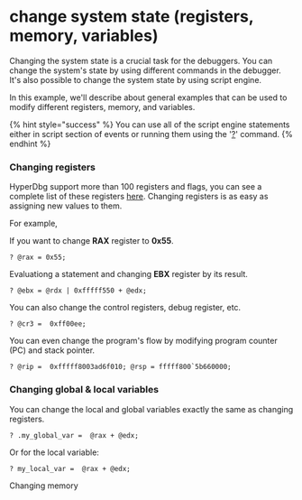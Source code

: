 # change system state (registers, memory, variables)

Changing the system state is a crucial task for the debuggers. You can change the system's state by using different commands in the debugger. It's also possible to change the system state by using script engine.

In this example, we'll describe about general examples that can be used to modify different registers, memory, and variables.

{% hint style="success" %}
You can use all of the script engine statements either in script section of events or running them using the '[?](https://docs.hyperdbg.org/commands/debugging-commands/eval)' command.
{% endhint %}

### Changing registers

HyperDbg support more than 100 registers and flags, you can see a complete list of these registers [here](https://docs.hyperdbg.org/commands/scripting-language/assumptions-and-evaluations). Changing registers is as easy as assigning new values to them.

For example,

If you want to change **RAX** register to **0x55**.

```clike
? @rax = 0x55;
```

Evaluationg a statement and changing **EBX** register by its result. 

```clike
? @ebx = @rdx | 0xfffff550 + @edx;
```

You can also change the control registers, debug register, etc.

```clike
? @cr3 =  0xff00ee;
```

You can even change the program's flow by modifying program counter (PC) and stack pointer.

```clike
? @rip =  0xfffff8003ad6f010; @rsp = fffff800`5b660000;
```

### Changing global & local variables

You can change the local and global variables exactly the same as changing registers.

```clike
? .my_global_var =  @rax + @edx;
```

Or for the local variable:

```clike
? my_local_var =  @rax + @edx;
```

Changing memory

###



